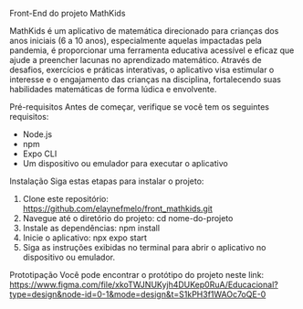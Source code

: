 Front-End do projeto MathKids

MathKids é um aplicativo de matemática direcionado para crianças dos anos iniciais (6 a 10 anos), especialmente aquelas impactadas pela pandemia, é proporcionar uma ferramenta educativa acessível e eficaz que ajude a preencher lacunas no aprendizado matemático. Através de desafios, exercícios e práticas interativas, o aplicativo visa estimular o interesse e o engajamento das crianças na disciplina, fortalecendo suas habilidades matemáticas de forma lúdica e envolvente.

Pré-requisitos
Antes de começar, verifique se você tem os seguintes requisitos:

- Node.js
- npm 
- Expo CLI
- Um dispositivo ou emulador para executar o aplicativo


Instalação
Siga estas etapas para instalar o projeto:

1. Clone este repositório: https://github.com/elaynefmelo/front_mathkids.git
2. Navegue até o diretório do projeto: cd nome-do-projeto
3. Instale as dependências: npm install
4. Inicie o aplicativo: npx expo start
5. Siga as instruções exibidas no terminal para abrir o aplicativo no dispositivo ou emulador.

Prototipação
Você pode encontrar o protótipo do projeto neste link: https://www.figma.com/file/xkoTWJNUKyjh4DUKep0RuA/Educacional?type=design&node-id=0-1&mode=design&t=S1kPH3f1WAOc7oQE-0


